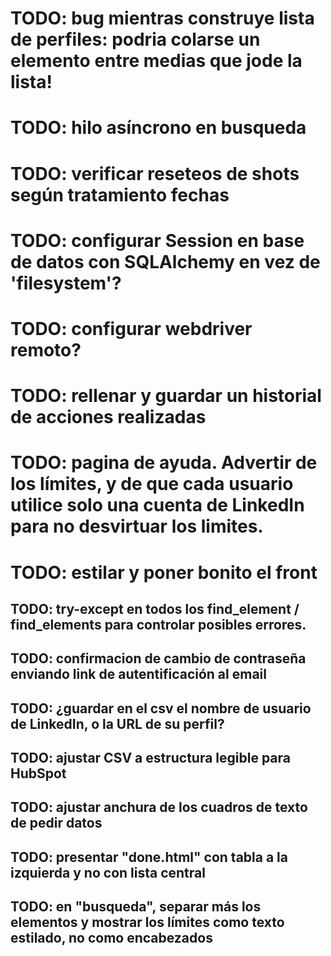 # TODO: bug mientras construye lista de perfiles: podria colarse un elemento entre medias que jode la lista!
# TODO: hilo asíncrono en busqueda
# TODO: verificar reseteos de shots según tratamiento fechas
# TODO: configurar Session en base de datos con SQLAlchemy en vez de 'filesystem'?
# TODO: configurar webdriver remoto?
# TODO: rellenar y guardar un historial de acciones realizadas
# TODO: pagina de ayuda. Advertir de los límites, y de que cada usuario utilice solo una cuenta de LinkedIn para no desvirtuar los limites.
# TODO: estilar y poner bonito el front


## TODO: try-except en todos los find_element / find_elements para controlar posibles errores.
## TODO: confirmacion de cambio de contraseña enviando link de autentificación al email
## TODO: ¿guardar en el csv el nombre de usuario de LinkedIn, o la URL de su perfil?
## TODO: ajustar CSV a estructura legible para HubSpot
## TODO: ajustar anchura de los cuadros de texto de pedir datos
## TODO: presentar "done.html" con tabla a la izquierda y no con lista central
## TODO: en "busqueda", separar más los elementos y mostrar los límites como texto estilado, no como encabezados
